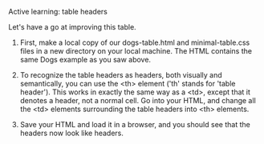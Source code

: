 Active learning: table headers

Let's have a go at improving this table.

1. First, make a local copy of our dogs-table.html and minimal-table.css files in a new directory on your local machine. The HTML contains the same Dogs example as you saw above.

2. To recognize the table headers as headers, both visually and semantically, you can use the &lt;th&gt; element ('th' stands for 'table header'). This works in exactly the same way as a &lt;td&gt;, except that it denotes a header, not a normal cell. Go into your HTML, and change all the &lt;td&gt; elements surrounding the table headers into &lt;th&gt; elements.

3. Save your HTML and load it in a browser, and you should see that the headers now look like headers.
